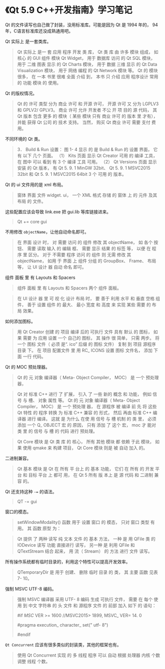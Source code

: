 # 《Qt 5.9 C++开发指南》学习笔记



Qt 的文件读写也自己做了封装，没用标准库。可能是因为 Qt 是 1994 年的， 94 年，C语言标准库还没成熟通用吧。



Qt 实际上 是一套类库。

> Qt 实际上 是一 套 应用 程序 开发 类 库， Qt 类 库 由 许多 模块 组成， 如 核心 的 GUI 组件 模块 Qt Widget， 用于 数据库 访问 的 Qt SQL 模块， 用于 二维 图表 显示 的 Qt Charts 模块， 用于 数据 三维 显示 的 Qt Data Visualization 模块， 用于 网络 编程 的 Qt Network 模块 等。 Qt 的 模块 很多， 在 一本 书里 很难 全面 介绍 到， 本书 只 介绍 应用 程序设计 常用 的 功能 模块 的 使用。
>



Qt 的版权情况。

> Qt 的 许可 类型 分为 商业 许可 和 开源 许可， 开源 许可 又 分为 LGPLV3 和 GPLV2/ GPLV3。 商业 许可 允许 开发者 不公 开 项 目的 源 代码， 其 Qt 版本 包含 更多 的 模块（ 某些 模块 只有 商业 许可 的 版本 里 才有）， 并能 获得 Qt 公司 的 技术 支持。 当然， 购买 Qt 商业 许可 需要 支付 费用。
>



不同环境的 Qt 类。

> 3． Build & Run 设置： 图 1- 4 显示 的 是 Build & Run 的 设置 界面， 它有 以下 几个 页面。 （1） Kits 页面 显示 Qt Creator 可用 的 编译 工具， 在 图中 可以 看到 有 3 个 编译 工具 可用。 （2） Qt Versions 页面 显示 安装 的 Qt 版本， 有 Qt 5. 9. 1 MinGW 32bit、 Qt 5. 9. 1 MSVC2015 32bit 和 Qt 5. 9. 1 MSVC2015 64bit 3 个 可用 的 版本。



Qt 的 ui 文件用的是 xml 布局。

> 窗体 界面 文件 widget. ui， 一个 XML 格式 存储 的 窗体 上 的 元件 及其 布局 的 文件。
>



这些配置应该会导致 link.exe 把 gui.lib 等库链接进来。

> Qt += core gui



不用修改 `objectName`，让他自动命名即可。

> 在 界面 设计 时， 对 需要 访问 的 组件 修改 其 objectName， 如 各个 按钮、 需要 读取 输入 的 编辑 框、 需要 显示 结果 的 标签 等， 以便 在 程序 里 区分。 对于 不需要 程序 访问 的 组件 则 无需 修改 其 objectName， 如用 于 界面 上 组件 分组 的 GroupBox、 Frame、 布局 等， 让 UI 设计 器 自动 命名 即可。
>



组件 面板 里 有 Layouts 和 Spacers 

> 组件 面板 里 有 Layouts 和 Spacers 两个 组件 面板。
>



> 在 UI 设计 器 里 可 视 化 设计 布局 时， 要 善于 利用 水平 和 垂直 空格 组件， 善于 设置 组件 的 最大、 最小 宽度 和 高度 来 实现 某些 需要 的 布局 效果。
>



如何添加图标。

> 用 Qt Creator 创建 的 项目 编译 后的 可执行 文件 具有 默认 的 图标， 如果 需要 为 应用 设置 一个 自己的 图标， 其 操作 很 简单， 只需 两步。 将 一个 图标 文件（ 必须 是“. ico” 后缀 的 图标 文件） 复制 到 项目 源程序 目录 下。 在 项目 配置文件 里 用 RC_ ICONS 设置 图标 文件名， 添加 下面 一行 代码。
>



Qt 的 MOC 预处理器。

> Qt 的 元 对象 编译器（ Meta- Object Compiler， MOC） 是 一个 预处理 器，
>



> Qt 对 标准 C++ 进行 了 扩展， 引入 了 一些 新的 概念 和 功能， 例如 信号 与 槽、 对象 属性 等。 Qt 的 元 对象 编译器（ Meta- Object Compiler， MOC） 是 一个 预处理 器， 在 源程序 被 编译 前 先 将 这些 Qt 特性 的 程序 转换 为 标准 C++ 兼容 的 形式， 然后 再由 标准 C++ 编译器 进行 编译。 这就 是 为什么 在使 用 信号 与 槽 机制 的 类 里， 必须 添加 一个 Q_ OBJECT 宏 的 原因， 只有 添加 了 这个 宏， moc 才 能对 类 里 的 信号 与 槽 的 代码 进行 预处理。
>



> Qt Core 模块 是 Qt 类 库 的 核心， 所有 其他 模块 都 依赖 于此 模块， 如果 使用 qmake 来 构建 项目， Qt Core 模块 则是 被 自动 加入 的。
>



二进制兼容。

> Qt 基本 模块 是 Qt 在 所有 平 台上 的 基本 功能， 它们 在 所有 的 开发 平台 和 目标 平台 上 都可 用， 在 Qt 5 所有 版 本上 是 源 代码 和 二进制 兼容 的。 
>



Qt 还支持这种 `-=` 的语法。

> QT -= gui



窗口的模态。

> setWindowModality() 函数 用于 设置 窗口 的 模态， 只对 窗口 类型 有用。 其 函数 原型 为：



> Qt 提供 了 两种 读写 纯 文本 文件 的 基本 方法， 一种 是 用 QFile 类 的 IODevice 读写 功能 直接进行 读写， 另一种 是 利用 QFile 和 QTextStream 结合 起来， 用 流（ Stream） 的 方法 进行 文件 读写。



所有操作系统都有临时目录的，利用这个特性可以提高开发效率。

> QTemporaryDir 是 用于 创建、 删除 临时 目录 的 类， 其 主要 函数 见表 7- 10。
>



强制 MSVC UTF-8 编码。

> 强制 MSVC 编译器 采用 UTF- 8 编码 生成 可执行 文件， 需要 在 每个 使用 到 中文 字符串 的 头 文件 和 源程序 文件 的 前部 加入 如下 的 语句：
>
> #if _MSC_ VER >= 1600 //MSVC2015> 1899, MSVC_ VER= 14. 0 
>
> #pragma execution_ character_ set(" utf- 8") 
>
> #endif



`Qt Concurrent` 应该有很多类似的封装类，其他的框架也有。

> 使用 Qt Concurrent 实现 的 多 线程 程序 可以 自动 根据 处理器 内核 个数 调整 线程 个数。
>

